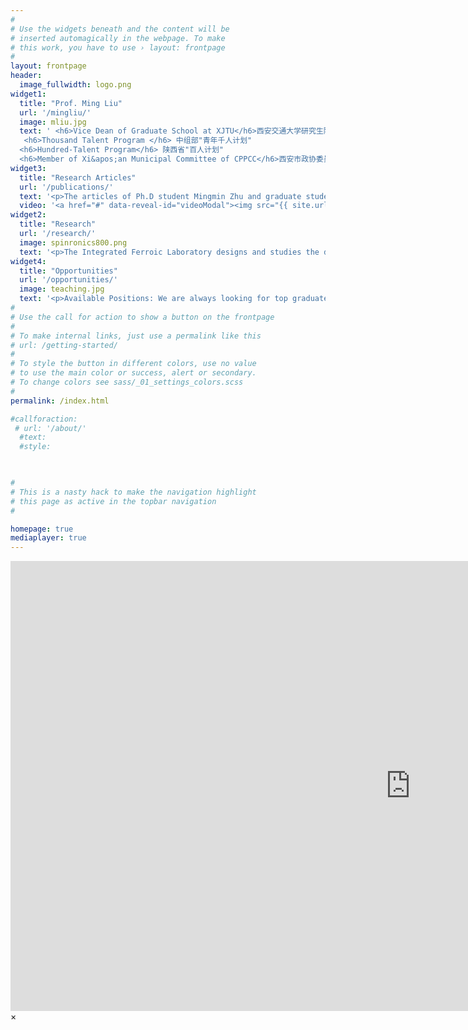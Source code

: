 ```yaml
---
#
# Use the widgets beneath and the content will be
# inserted automagically in the webpage. To make
# this work, you have to use › layout: frontpage
#
layout: frontpage
header:
  image_fullwidth: logo.png
widget1:
  title: "Prof. Ming Liu"
  url: '/mingliu/'
  image: mliu.jpg
  text: ' <h6>Vice Dean of Graduate School at XJTU</h6>西安交通大学研究生院副院长
   <h6>Thousand Talent Program </h6> 中组部"青年千人计划"
  <h6>Hundred-Talent Program</h6> 陕西省"百人计划"
  <h6>Member of Xi&apos;an Municipal Committee of CPPCC</h6>西安市政协委员'
widget3:
  title: "Research Articles"
  url: '/publications/'
  text: '<p>The articles of Ph.D student Mingmin Zhu and graduate student Shishun Zhao were elected as the cover articles on the Advanced Functional Materials and Advanced Materials, which are modulation of spin dynamics via voltage control of spin-lattice coupling in multiferroics and quantitative ...</p>'
  video: '<a href="#" data-reveal-id="videoModal"><img src="{{ site.urlimg }}qyang-am.png" width="302" height="182" alt=""/></a>'
widget2:
  title: "Research"
  url: '/research/'
  image: spinronics800.png
  text: '<p>The Integrated Ferroic Laboratory designs and studies the dynamical behavior of magnetic, ferroelectric, and magneto-electric materials and micro/nano-structures. We are interested in new concepts for electric-field control of the electrical, magnetic, optical, and structural properties via strain, charge, ions...</p>'
widget4:
  title: "Opportunities"
  url: '/opportunities/'
  image: teaching.jpg
  text: '<p>Available Positions: We are always looking for top graduate students to join us for master and Ph.D. degrees. Applicants should have a B.S. or Masters in Physics, Electrical Engineering, Material Science, Chemicals, Mechanical Engineering or related field.The candidates should have strong motivation in exploring the unknown ...</p>'
#
# Use the call for action to show a button on the frontpage
#
# To make internal links, just use a permalink like this
# url: /getting-started/
#
# To style the button in different colors, use no value
# to use the main color or success, alert or secondary.
# To change colors see sass/_01_settings_colors.scss
#
permalink: /index.html

#callforaction:
 # url: '/about/'
  #text: 
  #style: 
 


#
# This is a nasty hack to make the navigation highlight
# this page as active in the topbar navigation
#

homepage: true
mediaplayer: true
---
```

<!-- <a href="#" data-reveal-id="videoModal">Vedio Abstract: Synthetic Anti-Ferromagnetic Nanostructures for Low Power Wearable Spintronic Devices</a>
<a href="#" data-reveal-id="videoModal"><img src="{{ site.urlimg }}qyang-am.png" width="" height="" alt=""></a> -->

<!-- <div style="display: inline-block;"> -->
<div id="videoModal" class="reveal-modal large" data-reveal="">
  <div class="flex-video widescreen vimeo" style="display: block;">
    <iframe width="1280" height="720" src="https://www.youtube.com/watch?v=aZHABDXSsWc" frameborder="0" allowfullscreen></iframe>
  </div>
  <a class="close-reveal-modal">&#215;</a>
</div> 
<!-- <a href="#" data-reveal-id="videoModal"><img src="{{ site.urlimg }}chatu.png" width="" height="182" alt=""></a>

<!--
<div id="videoModal" class="reveal-modal large" data-reveal="">
  <div class="flex-video widescreen vimeo" style="display: block;">
    <iframe width="1280" height="720" src="https://www.youtube.com/watch?v=aZHABDXSsWc" frameborder="0" allowfullscreen></iframe>
  </div>
  <a class="close-reveal-modal">&#215;</a>
</div>

<!--<div class="row t30 b20 homepage">
<div class="small-12 columns">
<img src="{{ site.urlimg }}chatu.png"">
</div>
</div>-->